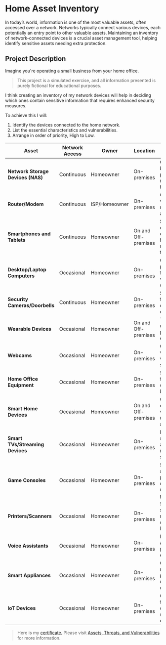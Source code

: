 # Home Asset Inventory
In today’s world, information is one of the most valuable assets, often accessed over a network. Networks typically connect various devices, each potentially an entry point to other valuable assets. Maintaining an inventory of network-connected devices is a crucial asset management tool, helping identify sensitive assets needing extra protection.

## Project Description

Imagine you're operating a small business from your home office. 
> This project is a simulated exercise, and all information presented is purely fictional for educational purposes.

I think creating an inventory of my network devices will help in deciding which ones contain sensitive information that requires enhanced security measures.

To achieve this I will:
1. Identify the devices connected to the home network.
2. List the essential characteristics and vulnerabilities.
3. Arrange in order of priority, High to Low.

| **Asset**                    | **Network Access** | **Owner**        | **Location**     | **Notes**                                                    | **Sensitivity**   |
|------------------------------|--------------------|------------------|------------------|--------------------------------------------------------------|-------------------|
| **Network Storage Devices (NAS)** | Continuous    | Homeowner        | On-premises      | Contains backups, personal data; risk of data breach         | Confidential      |
| **Router/Modem**             | Continuous         | ISP/Homeowner    | On-premises      | Central hub; vulnerable to network-wide attacks              | Confidential      |
| **Smartphones and Tablets**  | Continuous         | Homeowner        | On and Off-premises | Stores contacts, emails, banking apps; risk of identity theft | Restricted        |
| **Desktop/Laptop Computers** | Occasional         | Homeowner        | On-premises      | Contains personal/work files; vulnerable to data theft       | Restricted        |
| **Security Cameras/Doorbells** | Continuous       | Homeowner        | On-premises      | Stores video footage; risk of surveillance compromise        | Restricted        |
| **Wearable Devices**         | Occasional         | Homeowner        | On and Off-premises | Tracks health data; risk of personal data exposure           | Restricted        |
| **Webcams**                  | Occasional         | Homeowner        | On-premises      | Captures video; risk of visual surveillance                  | Restricted        |
| **Home Office Equipment**    | Occasional         | Homeowner        | On-premises      | Stores work files; risk of corporate data breach             | Restricted        |
| **Smart Home Devices**       | Occasional         | Homeowner        | On and Off-premises | Controls home environment; vulnerable to unauthorized access | Internal-only     |
| **Smart TVs/Streaming Devices** | Occasional      | Homeowner        | On-premises      | Linked to streaming accounts; minimal sensitive data          | Internal-only     |
| **Game Consoles**            | Occasional         | Homeowner        | On-premises      | Stores account info, payment details; risk of unauthorized purchases | Internal-only |
| **Printers/Scanners**        | Occasional         | Homeowner        | On-premises      | Stores scanned docs; risk of document leakage                | Internal-only     |
| **Voice Assistants**         | Occasional         | Homeowner        | On-premises      | Linked to accounts; potential eavesdropping                  | Internal-only     |
| **Smart Appliances**         | Occasional         | Homeowner        | On-premises      | Connected to network; potential unauthorized control         | Internal-only     |
| **IoT Devices**              | Occasional         | Homeowner        | On-premises      | Controls smart functions; risk of home system compromise     | Internal-only     |

> Here is my [certificate.](https://www.coursera.org/account/accomplishments/certificate/B258J22VCWY2) Please visit [Assets, Threats, and Vulnerabilities](https://www.coursera.org/learn/assets-threats-and-vulnerabilities?specialization=google-cybersecurity) for more information.
